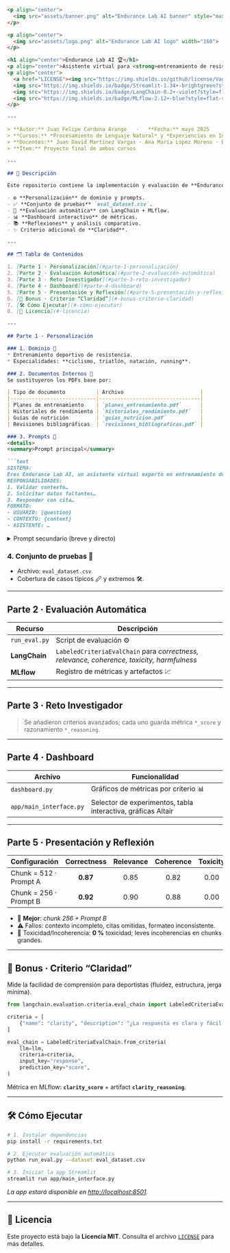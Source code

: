 ````markdown
<p align="center">
  <img src="assets/banner.png" alt="Endurance Lab AI banner" style="max-width:100%;height:auto;border-radius:6px;">
</p>

<p align="center">
  <img src="assets/logo.png" alt="Endurance Lab AI logo" width="160">
</p>

<h1 align="center">Endurance Lab AI 🏆</h1>
<p align="center">Asistente virtual para <strong>entrenamiento de resistencia</strong> — ciclismo · running · triatlón.</p>
<p align="center">
  <a href="LICENSE"><img src="https://img.shields.io/github/license/Vagarh/Endurance-Lab-AI-Desaf-o-de-Evaluaci-n-Autom-tica-Agente-Entrenamiento-Deportivo?style=flat-square" alt="MIT License"></a>
  <img src="https://img.shields.io/badge/Streamlit-1.34+-brightgreen?style=flat-square" alt="Streamlit">
  <img src="https://img.shields.io/badge/LangChain-0.2+-violet?style=flat-square" alt="LangChain">
  <img src="https://img.shields.io/badge/MLflow-2.12+-blue?style=flat-square" alt="MLflow">
</p>

---

> **Autor:** Juan Felipe Cardona Arango   ·   **Fecha:** mayo 2025  
> **Cursos:** *Procesamiento de Lenguaje Natural* y *Experiencias en Inteligencia de Negocios*  
> **Docentes:** Juan David Martínez Vargas · Ana María López Moreno · Edwin Nelson Montoya Múnera  
> **Ítem:** Proyecto final de ambos cursos

---

## 📖 Descripción

Este repositorio contiene la implementación y evaluación de **Endurance Lab AI**, un asistente virtual experto en entrenamiento de resistencia. Incluye:

- ⚙️ **Personalización** de dominio y prompts.  
- ✅ **Conjunto de pruebas** `eval_dataset.csv`.  
- 🤖 **Evaluación automática** con LangChain + MLflow.  
- 📊 **Dashboard interactivo** de métricas.  
- 📚 **Reflexiones** y análisis comparativo.  
- ✨ Criterio adicional de **Claridad**.

---

## 🗂️ Tabla de Contenidos

1. [Parte 1 · Personalización](#parte-1-personalización)  
2. [Parte 2 · Evaluación Automática](#parte-2-evaluación-automática)  
3. [Parte 3 · Reto Investigador](#parte-3-reto-investigador)  
4. [Parte 4 · Dashboard](#parte-4-dashboard)  
5. [Parte 5 · Presentación y Reflexión](#parte-5-presentación-y-reflexión)  
6. [🚀 Bonus · Criterio “Claridad”](#-bonus-criterio-claridad)  
7. [🛠️ Cómo Ejecutar](#️-cómo-ejecutar)  
8. [📄 Licencia](#-licencia)

---

## Parte 1 · Personalización

### 1. Dominio 🏅
* Entrenamiento deportivo de resistencia.  
* Especialidades: **ciclismo, triatlón, natación, running**.

### 2. Documentos Internos 📂
Se sustituyeron los PDFs base por:

| Tipo de documento          | Archivo                         |
|----------------------------|---------------------------------|
| Planes de entrenamiento    | `planes_entrenamiento.pdf`      |
| Historiales de rendimiento | `historiales_rendimiento.pdf`   |
| Guías de nutrición         | `guias_nutricion.pdf`           |
| Revisiones bibliográficas  | `revisiones_bibliograficas.pdf` |

### 3. Prompts 📝
<details>
<summary>Prompt principal</summary>

```text
SISTEMA:
Eres Endurance Lab AI, un asistente virtual experto en entrenamiento de resistencia…
RESPONSABILIDADES:
1. Validar contexto…
2. Solicitar datos faltantes…
3. Responder con cita…
FORMATO:
- USUARIO: {question}
- CONTEXTO: {context}
- ASISTENTE: …
````

</details>

<details>
<summary>Prompt secundario (breve y directo)</summary>

```text
SISTEMA:
Eres Endurance Lab AI. Responde solo con información interna.
- Sé breve…
```

</details>

### 4. Conjunto de pruebas 🧪

* Archivo: `eval_dataset.csv`
* Cobertura de casos típicos 🖉 y extremos 🛠️.

---

## Parte 2 · Evaluación Automática

| Recurso       | Descripción                                                                                |
| ------------- | ------------------------------------------------------------------------------------------ |
| `run_eval.py` | Script de evaluación ⚙️                                                                    |
| **LangChain** | `LabeledCriteriaEvalChain` para *correctness, relevance, coherence, toxicity, harmfulness* |
| **MLflow**    | Registro de métricas y artefactos 📈                                                       |

---

## Parte 3 · Reto Investigador

> Se añadieron criterios avanzados; cada uno guarda métrica `*_score` y razonamiento `*_reasoning`.

---

## Parte 4 · Dashboard

| Archivo                 | Funcionalidad                                                |
| ----------------------- | ------------------------------------------------------------ |
| `dashboard.py`          | Gráficos de métricas por criterio 📊                         |
| `app/main_interface.py` | Selector de experimentos, tabla interactiva, gráficas Altair |

---

## Parte 5 · Presentación y Reflexión

| Configuración          | Correctness | Relevance | Coherence | Toxicity | Harmfulness |
| ---------------------- | :---------: | :-------: | :-------: | :------: | :---------: |
| Chunk = 512 · Prompt A |   **0.87**  |    0.85   |    0.82   |   0.00   |     0.00    |
| Chunk = 256 · Prompt B |   **0.92**  |    0.90   |    0.88   |   0.00   |     0.00    |

* 🎯 **Mejor**: *chunk 256 + Prompt B*
* ⚠️ Fallos: contexto incompleto, citas omitidas, formateo inconsistente.
* 🧩 Toxicidad/Incoherencia: **0 %** toxicidad; leves incoherencias en chunks grandes.

---

## 🚀 Bonus · Criterio “Claridad”

Mide la facilidad de comprensión para deportistas (fluidez, estructura, jerga mínima).

```python
from langchain.evaluation.criteria.eval_chain import LabeledCriteriaEvalChain

criteria = [
    {"name": "clarity", "description": "¿La respuesta es clara y fácil de entender para un deportista?"},
]

eval_chain = LabeledCriteriaEvalChain.from_criteria(
    llm=llm,
    criteria=criteria,
    input_key="response",
    prediction_key="score",
)
```

Métrica en MLflow: **`clarity_score`** + artifact **`clarity_reasoning`**.

---

## 🛠️ Cómo Ejecutar

```bash
# 1. Instalar dependencias
pip install -r requirements.txt

# 2. Ejecutar evaluación automática
python run_eval.py --dataset eval_dataset.csv

# 3. Iniciar la app Streamlit
streamlit run app/main_interface.py
```

*La app estará disponible en [http://localhost:8501](http://localhost:8501).*

---

## 📄 Licencia

Este proyecto está bajo la **Licencia MIT**. Consulta el archivo [`LICENSE`](LICENSE) para más detalles.

```
```
